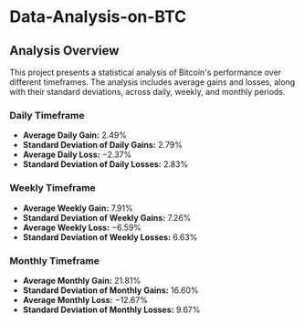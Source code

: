 # Data-Analysis-on-BTC

## Analysis Overview
This project presents a statistical analysis of Bitcoin's performance over different timeframes. The analysis includes average gains and losses, along with their standard deviations, across daily, weekly, and monthly periods.

### Daily Timeframe
- **Average Daily Gain:** 2.49%
- **Standard Deviation of Daily Gains:** 2.79%
- **Average Daily Loss:** −2.37%
- **Standard Deviation of Daily Losses:** 2.83%

### Weekly Timeframe
- **Average Weekly Gain:** 7.91%
- **Standard Deviation of Weekly Gains:** 7.26%
- **Average Weekly Loss:** −6.59%
- **Standard Deviation of Weekly Losses:** 6.63%

### Monthly Timeframe
- **Average Monthly Gain:** 21.81%
- **Standard Deviation of Monthly Gains:** 16.60%
- **Average Monthly Loss:** −12.67%
- **Standard Deviation of Monthly Losses:** 9.67%
